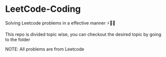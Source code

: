 # LeetCode-Coding
Solving Leetcode problems in a effective manner ⚡️💚🥑

This repo is divided topic wise, you can checkout the desired topic by going to the folder

NOTE: All problems are from Leetcode
